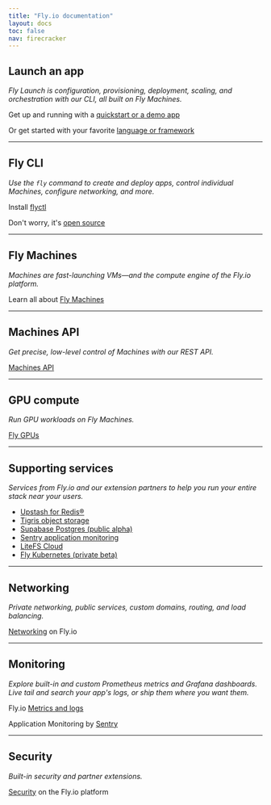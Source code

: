 ```yaml
---
title: "Fly.io documentation"
layout: docs
toc: false
nav: firecracker
---
```


<div class="index-page">

## Launch an app

_Fly Launch is configuration, provisioning, deployment, scaling, and orchestration with our CLI, all built on Fly Machines._

Get up and running with a [quickstart or a demo app](/docs/getting-started/)

Or get started with your favorite [language or framework](/docs/getting-started/get-started-by-framework/)

---

## Fly CLI

_Use the `fly` command to create and deploy apps, control individual Machines, configure networking, and more._

Install [flyctl](/docs/flyctl/install)

Don't worry, it's [open source](https://github.com/superfly/flyctl)

---

## Fly Machines

_Machines are fast-launching VMs—and the compute engine of the Fly.io platform._

Learn all about [Fly Machines](/docs/machines/)

---

## Machines API

_Get precise, low-level control of Machines with our REST API._

[Machines API](/docs/machines/api/)

---

## GPU compute

_Run GPU workloads on Fly Machines._

[Fly GPUs](/docs/gpus/)

---

## Supporting services

_Services from Fly.io and our extension partners to help you run your entire stack near your users._

- [Upstash for Redis®](/docs/reference/redis/)
- [Tigris object storage](/docs/reference/tigris/)
- [Supabase Postgres (public alpha)](/docs/reference/supabase/)
- [Sentry application monitoring](/docs/reference/sentry/)
- [LiteFS Cloud](/docs/litefs/cloud-backups/)
- [Fly Kubernetes (private beta)](/docs/kubernetes/fks-quickstart/)

---

## Networking

_Private networking, public services, custom domains, routing, and load balancing._

[Networking](/docs/networking/) on Fly.io

---

## Monitoring

_Explore built-in and custom Prometheus metrics and Grafana dashboards. Live tail and search your app's logs, or ship them where you want them._

Fly.io [Metrics and logs](/docs/metrics-and-logs/)

Application Monitoring by [Sentry](/docs/reference/sentry/)

---

## Security

_Built-in security and partner extensions._

[Security](/docs/security/) on the Fly.io platform

</div>